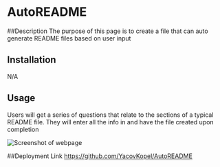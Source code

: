# AutoREADME

  ##Description
  The purpose of this page is to create a file that can auto generate README files based on user input
  
  ## Installation
  N/A

  ## Usage
  Users will get a series of questions that relate to the sections of a typical README file. They will enter all the info in and have the file created upon completion

  ![Screenshot of webpage](./assests/images/README.jpg)

  ##Deployment Link
  https://github.com/YacovKopel/AutoREADME
  